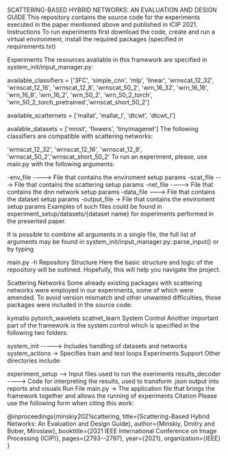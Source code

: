 SCATTERING-BASED HYBRID NETWORKS: AN EVALUATION AND DESIGN GUIDE
This repository contains the source code for the experiments executed in the paper mentioned above and published in ICIP 2021.
Instructions
To run experiments first download the code, create and run a virtual environment, install the required packages (specified in requirements.txt)

Experiments
The resources available in this framework are specified in system_init/input_manager.py:

available_classifiers = ['3FC', 'simple_cnn', 'mlp', 'linear', 'wrnscat_12_32', 'wrnscat_12_16', 'wrnscat_12_8', 'wrnscat_50_2', 'wrn_16_32',
                        'wrn_16_16', 'wrn_16_8', 'wrn_16_2', 'wrn_50_2', 'wrn_50_2_torch', 'wrn_50_2_torch_pretrained','wrnscat_short_50_2']

available_scatternets = ['mallat', 'mallat_l', 'dtcwt', 'dtcwt_l']

avalable_datasets = ['mnist', 'flowers', 'tinyimagenet']
The following classifiers are compatible with scattering networks:

'wrnscat_12_32', 'wrnscat_12_16', 'wrnscat_12_8', 'wrnscat_50_2','wrnscat_short_50_2'
To run an experiment, please, use main.py with the following arguments:

-env_file ----> File that contains the enviroment setup params
-scat_file ---> File that contains the scattering setup params
-net_file ----> File that contains the dnn network setup params
-data_file ---> File that contains the dataset setup params
-output_file -> File that contains the enviroment setup params
Examples of such files could be found in experiment_setup/datasets/{dataset name} for experiments performed in the presented paper.

It is possible to combine all arguments in a single file, the full list of arguments may be found in system_init/input_manager.py::parse_input() or by typing

main.py -h
Repository Structure
Here the basic structure and logic of the repository will be outlined. Hopefully, this will help you navigate the project.

Scattering Networks
Some already existing packages with scattering networks were employed in our experiments, some of which were amended. To avoid version mismatch and other unwanted difficulties, those packages were included in the source code:

kymatio
pytorch_wavelets
scatnet_learn
System Control
Another important part of the framework is the system control which is specified in the following two folders:

system_init -----> Includes handling of datasets and networks
system_actions -> Specifies train and test loops
Experiments Support
Other directories include:

experiment_setup --> Input files used to run the exeriments
results_decoder ----> Code for interpreting the results, used to transform .json output into reports and visuals
Run File
main.py -> The application file that brings the framework together and allows the running of experiments
Citation
Please use the following form when citing this work:


@inproceedings{minskiy2021scattering,
  title={Scattering-Based Hybrid Networks: An Evaluation and Design Guide},
  author={Minskiy, Dmitry and Bober, Miroslaw},
  booktitle={2021 IEEE International Conference on Image Processing (ICIP)},
  pages={2793--2797},
  year={2021},
  organization={IEEE}
}
